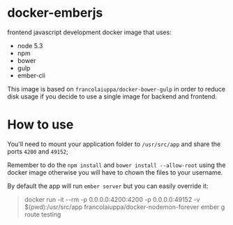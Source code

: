 # docker-emberjs
frontend javascript development docker image that uses:
- node 5.3
- npm
- bower
- gulp
- ember-cli

This image is based on `francolaiuppa/docker-bower-gulp` in order to reduce
disk usage if you decide to use a single image for backend and frontend.

# How to use
You'll need to mount your application folder to `/usr/src/app` and share the ports `4200` and `49152`;

Remember to do the `npm install` and `bower install --allow-root` using the docker image
otherwise you will have to chown the files to your username.

By default the app will run `ember server` but you can easily override it:

> docker run -it --rm -p 0.0.0.0:4200:4200 -p 0.0.0.0:49152 -v $(pwd):/usr/src/app francolaiuppa/docker-nodemon-forever ember g route testing


